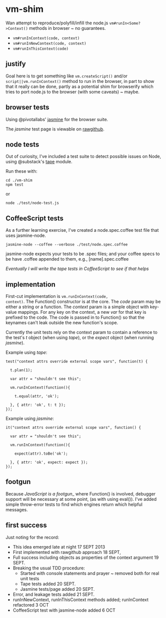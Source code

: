 vm-shim
=======

Wan attempt to reproduce/polyfill/infill the node.js 
<code>vm#runIn<Some?>Context()</code> methods in browser ~ no guarantees.

+ <code>vm#runInContext(code, context)</code>
+ <code>vm#runInNewContext(code, context)</code>
+ <code>vm#runInThisContext(code)</code>

justify
-------

Goal here is to get something like <code>vm.createScript()</code> and/or 
<code>script||vm.runInContext()</code> method to run in the browser, in part to 
show that it really can be done, partly as a potential shim for browserify which 
tries to port node.js to the browser (with some caveats) ~ maybe.

browser tests
-------------

Using @pivotallabs' <a href='https://github.com/pivotal/jasmine'>jasmine</a> for the 
browser suite.

The *jasmine* test page is viewable on 
<a href='//rawgithub.com/dfkaye/vm-shim/master/test/browser/SpecRunner.html' 
   target='_new' title='opens in new tab or window'>
  rawgithub</a>.

node tests
----------

Out of curiosity, I've included a test suite to detect possible issues on Node, 
using @substack's <a href='https://github.com/substack/tape'>tape</a> module. 

Run these with:

    cd ./vm-shim
    npm test
  
or 
  
    node ./test/node-test.js

    
CoffeeScript tests
------------------

As a further learning exercise, I've created a node.spec.coffee test file that 
uses jasmine-node.  

    jasmine-node --coffee --verbose ./test/node.spec.coffee

jasmine-node expects your tests to be .spec files; and your coffee specs to be 
have .coffee appended to them, e.g., [name].spec.coffee


*Eventually I will write the tape tests in CoffeeScript to see if that helps*

    
implementation
--------------

First-cut implementation is <code>vm.runInContext(code, context)</code>. The 
Function() constructor is at the core. The *code* param may be either a string 
or a function. The *context* param is a simple object with key-value mappings. 
For any key on the context, a new *var* for that key is prefixed to the code. The
code is passed in to Function() so that the keynames can't leak outside the new 
function's scope.

Currently the unit tests rely on the context param to contain a reference to the 
test's *t* object (when using *tape*), or the *expect* object (when running 
*jasmine*).

Example using *tape*:

    test("context attrs override external scope vars", function(t) {

      t.plan(1);

      var attr = "shouldn't see this";
       
      vm.runInContext(function(){
      
        t.equal(attr, 'ok');

      }, { attr: 'ok', t: t });
    });

Example using *jasmine*:

    it("context attrs override external scope vars", function() {

      var attr = "shouldn't see this";

      vm.runInContext(function(){

        expect(attr).toBe('ok');

      }, { attr: 'ok', expect: expect });
    });

 
footgun
-------

Because _JavaScript is a footgun__ where Function() is involved, debugger support 
will be necessary at some point, (as with using eval()).  I've added simple 
throw-error tests to find which engines return which helpful messages.


first success
-------------
Just noting for the record:

+ This idea emerged late at night 17 SEPT 2013 
+ First implemented with rawgithub approach 18 SEPT, 
+ Full success including objects as properties of the context argument 19 SEPT.
+ Breaking the usual TDD procedure:
  + Started with console statements and prayer ~ removed both for real unit tests
  + Tape tests added 20 SEPT.
  + Jasmine tests/page added 20 SEPT.
+ Error, and leakage tests added 21 SEPT.
+ runInNewContext, runInThisContext methods added; runInContext refactored 3 OCT
+ CoffeeScript test with jasmine-node added 6 OCT